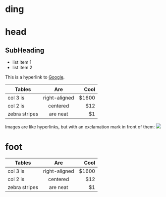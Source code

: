 ding
=======
# head
SubHeading
----------

  * list item 1
  * list item 2

  This is a hyperlink to [Google](http://google.com).


| Tables        | Are           | Cool  |
| ------------- |:-------------:| -----:|
| col 3 is      | right-aligned | $1600 |
| col 2 is      | centered      |   $12 |
| zebra stripes | are neat      |    $1 |

  Images are like hyperlinks, but with an exclamation mark in front of them:
  ![](http://placekitten.com/g/250/250)
# foot

| Tables        | Are           | Cool  |
| ------------- |:-------------:| -----:|
| col 3 is      | right-aligned | $1600 |
| col 2 is      | centered      |   $12 |
| zebra stripes | are neat      |    $1 |
